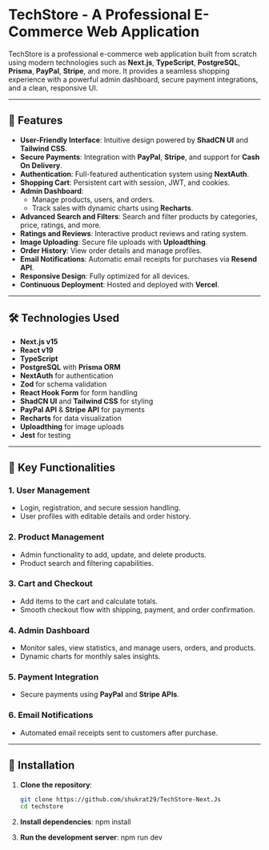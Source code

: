 # **TechStore - A Professional E-Commerce Web Application**

TechStore is a professional e-commerce web application built from scratch using modern technologies such as **Next.js**, **TypeScript**, **PostgreSQL**, **Prisma**, **PayPal**, **Stripe**, and more. It provides a seamless shopping experience with a powerful admin dashboard, secure payment integrations, and a clean, responsive UI.

---

## **🚀 Features**

- **User-Friendly Interface**: Intuitive design powered by **ShadCN UI** and **Tailwind CSS**.
- **Secure Payments**: Integration with **PayPal**, **Stripe**, and support for **Cash On Delivery**.
- **Authentication**: Full-featured authentication system using **NextAuth**.
- **Shopping Cart**: Persistent cart with session, JWT, and cookies.
- **Admin Dashboard**:
  - Manage products, users, and orders.
  - Track sales with dynamic charts using **Recharts**.
- **Advanced Search and Filters**: Search and filter products by categories, price, ratings, and more.
- **Ratings and Reviews**: Interactive product reviews and rating system.
- **Image Uploading**: Secure file uploads with **Uploadthing**.
- **Order History**: View order details and manage profiles.
- **Email Notifications**: Automatic email receipts for purchases via **Resend API**.
- **Responsive Design**: Fully optimized for all devices.
- **Continuous Deployment**: Hosted and deployed with **Vercel**.

---

## **🛠️ Technologies Used**

- **Next.js v15**
- **React v19**
- **TypeScript**
- **PostgreSQL** with **Prisma ORM**
- **NextAuth** for authentication
- **Zod** for schema validation
- **React Hook Form** for form handling
- **ShadCN UI** and **Tailwind CSS** for styling
- **PayPal API** & **Stripe API** for payments
- **Recharts** for data visualization
- **Uploadthing** for image uploads
- **Jest** for testing

---

## **🌟 Key Functionalities**

### **1. User Management**

- Login, registration, and secure session handling.
- User profiles with editable details and order history.

### **2. Product Management**

- Admin functionality to add, update, and delete products.
- Product search and filtering capabilities.

### **3. Cart and Checkout**

- Add items to the cart and calculate totals.
- Smooth checkout flow with shipping, payment, and order confirmation.

### **4. Admin Dashboard**

- Monitor sales, view statistics, and manage users, orders, and products.
- Dynamic charts for monthly sales insights.

### **5. Payment Integration**

- Secure payments using **PayPal** and **Stripe APIs**.

### **6. Email Notifications**

- Automated email receipts sent to customers after purchase.

---

## **📁 Installation**

1. **Clone the repository**:

   ```bash
   git clone https://github.com/shukrat29/TechStore-Next.Js
   cd techstore

   ```

2. **Install dependencies**:
   npm install

3. **Run the development server**:
   npm run dev
